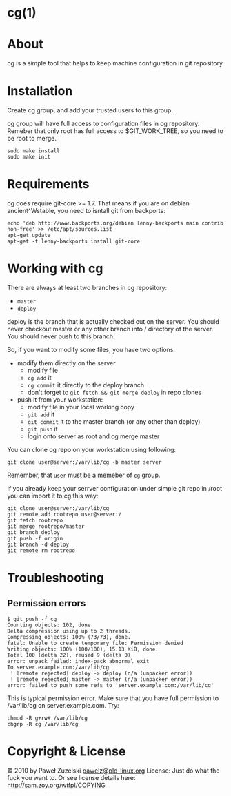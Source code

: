 cg(1)
=====

About
=====

cg is a simple tool that helps to keep machine configuration in git repository.

Installation
============

Create cg group, and add your trusted users to this group.

cg group will have full access to configuration files in cg repository.
Remeber that only root has full access to $GIT_WORK_TREE, so you need to be
root to merge.

	sudo make install
	sudo make init

Requirements
============

cg does require git-core >= 1.7. That means if you are on debian
ancient^Wstable, you need to isntall git from backports:

	echo 'deb http://www.backports.org/debian lenny-backports main contrib non-free' >> /etc/apt/sources.list
	apt-get update
	apt-get -t lenny-backports install git-core

Working with cg
===============

There are always at least two branches in cg repository:

* `master`
* `deploy`

deploy is the branch that is actually checked out on the server. You should
never checkout master or any other branch into / directory of the server.
You should never push to this branch.

So, if you want to modify some files, you have two options:

* modify them directly on the server
  - modify file
  - `cg add` it
  - `cg commit` it directly to the deploy branch
  - don't forget to `git fetch && git merge deploy` in repo clones
* push it from your workstation:
  - modify file in your local working copy
  - `git add` it
  - `git commit` it to the master branch (or any other than deploy)
  - `git push` it
  - login onto server as root and cg merge master

You can clone cg repo on your workstation using following:

	git clone user@server:/var/lib/cg -b master server

Remember, that `user` must be a memeber of `cg` group.

If you already keep your serrver configuration under simple git repo in /root
you can import it to cg this way:

	git clone user@server:/var/lib/cg
	git remote add rootrepo user@server:/
	git fetch rootrepo
	git merge rootrepo/master
	git branch deploy
	git push -f origin
	git branch -d deploy
	git remote rm rootrepo

Troubleshooting
===============

Permission errors
-----------------

    $ git push -f cg
	Counting objects: 102, done.
	Delta compression using up to 2 threads.
	Compressing objects: 100% (73/73), done.
	fatal: Unable to create temporary file: Permission denied
	Writing objects: 100% (100/100), 15.13 KiB, done.
	Total 100 (delta 22), reused 9 (delta 0)
	error: unpack failed: index-pack abnormal exit
	To server.example.com:/var/lib/cg
	 ! [remote rejected] deploy -> deploy (n/a (unpacker error))
	 ! [remote rejected] master -> master (n/a (unpacker error))
	error: failed to push some refs to 'server.example.com:/var/lib/cg'

This is typical permission error. Make sure that you have full permission to
/var/lib/cg on server.example.com. Try:

    chmod -R g+rwX /var/lib/cg
	chgrp -R cg /var/lib/cg

Copyright & License
===================

© 2010 by Paweł Zuzelski <pawelz@pld-linux.org>
License: Just do what the fuck you want to.
Or see license details here: http://sam.zoy.org/wtfpl/COPYING
